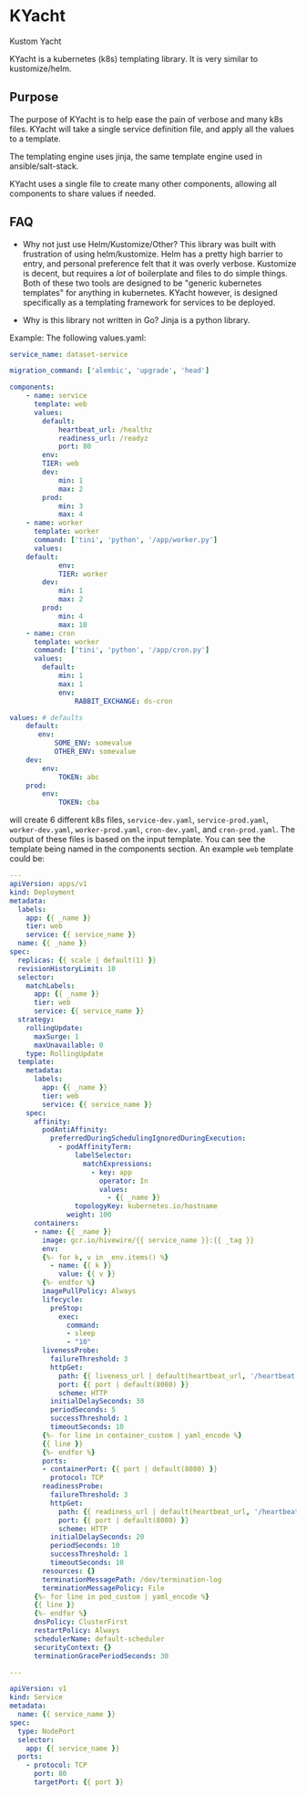 # KYacht
Kustom Yacht

KYacht is a kubernetes (k8s) templating library. It is very similar to kustomize/helm. 

## Purpose
The purpose of KYacht is to help ease the pain of verbose and many k8s files. 
KYacht will take a single service definition file, and apply all the values to a template. 

The templating engine uses jinja, the same template engine used in ansible/salt-stack. 

KYacht uses a single file to create many other components, allowing all components to share values if needed.

## FAQ

* Why not just use Helm/Kustomize/Other?
This library was built with frustration of using helm/kustomize. Helm has a pretty high barrier to entry, and personal preference felt that it was overly verbose. 
Kustomize is decent, but requires a *lot* of boilerplate and files to do simple things. 
Both of these two tools are designed to be "generic kubernetes templates" for anything in kubernetes. KYacht however, is designed specifically as a templating framework for services to be deployed. 

* Why is this library not written in Go?
Jinja is a python library. 


Example:
The following values.yaml:

```yaml
service_name: dataset-service

migration_command: ['alembic', 'upgrade', 'head']

components:
    - name: service
      template: web
      values:
        default:
            heartbeat_url: /healthz
            readiness_url: /readyz
            port: 80
	    env:
		TIER: web
        dev:
            min: 1
            max: 2
        prod:
            min: 3
            max: 4
    - name: worker
      template: worker
      command: ['tini', 'python', '/app/worker.py']
      values:
	default:
            env:
	        TIER: worker
        dev:
            min: 1
            max: 2
        prod:
            min: 4
            max: 10
    - name: cron
      template: worker
      command: ['tini', 'python', '/app/cron.py']
      values: 
        default:
            min: 1
            max: 1
            env:
                RABBIT_EXCHANGE: ds-cron

values: # defaults
    default:
       env: 
           SOME_ENV: somevalue
           OTHER_ENV: somevalue
    dev:
        env:
            TOKEN: abc
    prod:
        env:
            TOKEN: cba

```

will create 6 different k8s files, `service-dev.yaml`, `service-prod.yaml`, `worker-dev.yaml`, `worker-prod.yaml`, `cron-dev.yaml`, and `cron-prod.yaml`. The output of these files is based on the input template. You can see the template being named in the components section. An example `web` template could be:

```yaml
---
apiVersion: apps/v1
kind: Deployment
metadata:
  labels:
    app: {{ _name }}
    tier: web
    service: {{ service_name }}
  name: {{ _name }}
spec:
  replicas: {{ scale | default(1) }}
  revisionHistoryLimit: 10
  selector:
    matchLabels:
      app: {{ _name }}
      tier: web
      service: {{ service_name }}
  strategy:
    rollingUpdate:
      maxSurge: 1
      maxUnavailable: 0
    type: RollingUpdate
  template:
    metadata:
      labels:
        app: {{ _name }}
        tier: web
        service: {{ service_name }}
    spec:
      affinity:
        podAntiAffinity:
          preferredDuringSchedulingIgnoredDuringExecution:
            - podAffinityTerm:
                labelSelector:
                  matchExpressions:
                    - key: app
                      operator: In
                      values:
                        - {{ _name }}
                topologyKey: kubernetes.io/hostname
              weight: 100
      containers:
      - name: {{ _name }}
        image: gcr.io/hivewire/{{ service_name }}:{{ _tag }}
        env:
        {%- for k, v in _env.items() %}
          - name: {{ k }}
            value: {{ v }}
        {%- endfor %}
        imagePullPolicy: Always
        lifecycle:
          preStop:
            exec:
              command:
              - sleep
              - "10"
        livenessProbe:
          failureThreshold: 3
          httpGet:
            path: {{ liveness_url | default(heartbeat_url, '/heartbeat') }}
            port: {{ port | default(8080) }}
            scheme: HTTP
          initialDelaySeconds: 30
          periodSeconds: 5
          successThreshold: 1
          timeoutSeconds: 10
        {%- for line in container_custom | yaml_encode %}
        {{ line }}
        {%- endfor %}
        ports:
        - containerPort: {{ port | default(8080) }}
          protocol: TCP
        readinessProbe:
          failureThreshold: 3
          httpGet:
            path: {{ readiness_url | default(heartbeat_url, '/heartbeat') }}
            port: {{ port | default(8080) }}
            scheme: HTTP
          initialDelaySeconds: 20
          periodSeconds: 10
          successThreshold: 1
          timeoutSeconds: 10
        resources: {}
        terminationMessagePath: /dev/termination-log
        terminationMessagePolicy: File
      {%- for line in pod_custom | yaml_encode %}
      {{ line }}
      {%- endfor %}
      dnsPolicy: ClusterFirst
      restartPolicy: Always
      schedulerName: default-scheduler
      securityContext: {}
      terminationGracePeriodSeconds: 30

---

apiVersion: v1
kind: Service
metadata:
  name: {{ service_name }}
spec:
  type: NodePort
  selector:
    app: {{ service_name }}
  ports:
    - protocol: TCP
      port: 80
      targetPort: {{ port }}

```
